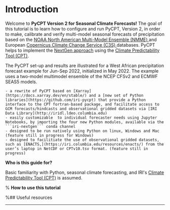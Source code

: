 # Introduction

<!-- 
```{image} img/intro.png
:alt: fishy
:class: bg-primary
:width: 800px
:align: left
```
 -->

Welcome to __PyCPT Version 2 for Seasonal Climate Forecasts!__ The goal of this tutorial is to learn how to
 configure and run PyCPT, Version 2, in order to make, calibrate and verify
multi-model seasonal forecasts of precipitation based on the [NOAA North American Multi-Model Ensemble (NMME) ](https://www.cpc.ncep.noaa.gov/products/NMME/)
 and European [Copernicus Climate Change Service (C3S) ](https://climate.copernicus.eu) databases. PyCPT helps to implement the [NextGen approach](nextgen-section-label) using the [Climate Predictability Tool (CPT)](cpt-section-label).

 
The PyCPT set-up and results are illustrated for a West African precipitation forecast example for Jun-Sep 2022, initialized in May 2022. The example uses a two-model multimodel ensemble of the NCEP CFSv2 and ECMWF SEAS5 models.

```{admonition} PyCPT 2 is:
- a rewrite of PyCPT based on [Xarray](https://docs.xarray.dev/en/stable/) and a [new set of Python libraries](https://github.com/iri-pycpt) that provide a Python interface to the CPT fortran-based package, and facilitate access to GCM forecasts/hindcasts and observational gridded datasets via [IRI Data Library](http://iridl.ldeo.columbia.edu)
- easily customizable  to individual forecaster needs using Jupyter Notebooks, by importing the four new Python modules, available via the ```iri-nextgen``` conda channel
- designed to be run natively using Python on linux, Windows and Mac (feature still in progress for Windows)
- designed to facilitiate the use of observational gridded datasets, such as [ENACTS,](https://iri.columbia.edu/resources/enacts/) from the user’s laptop in NetCDF or CPTv10.tsv format. (feature still in progress)
```

 __Who is this guide for?__
 
Basic familiarity with Python, seasonal climate forecasting, and IRI's [Climate Predictability Tool (CPT)](http://iri.columbia.edu/tools/) is assumed.

% __How to use this tutorial__


%## Useful resources

---